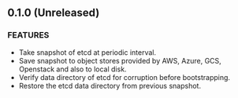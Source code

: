 ## 0.1.0 (Unreleased)

### FEATURES

* Take snapshot of etcd at periodic interval.
* Save snapshot to object stores provided by AWS, Azure, GCS, Openstack and also to local disk.
* Verify data directory of etcd for corruption before bootstrapping.
* Restore the etcd data directory from previous snapshot. 
